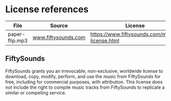 # License references

| File  |  Source  |  License |
|---|---|---|
| paper-flip.mp3 | www.fiftysounds.com  | https://www.fiftysounds.com/music-license.html |

## FiftySounds
FiftySounds grants you an irrevocable, non-exclusive, worldwide license to download, copy, modify, perform, and use the music from FiftySounds for free, including for commercial purposes, with attribution. This license does not include the right to compile music tracks from FiftySounds to replicate a similar or competing service.

